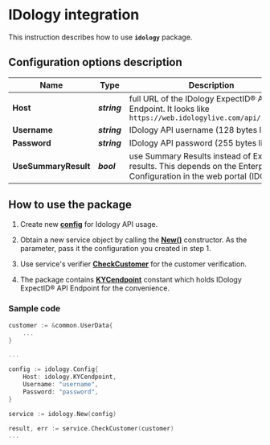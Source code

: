 # IDology integration

This instruction describes how to use **`idology`** package.

## Configuration options description

| **Name** | **Type** | **Description** |
| -------- | -------- | --------------- |
| **Host** | _**string**_ | full URL of the IDology ExpectID® API Endpoint. It looks like `https://web.idologylive.com/api/idiq.svc` |
| **Username** | _**string**_ | IDology API username (128 bytes limit) |
| **Password** | _**string**_ | IDology API password (255 bytes limit) |
| **UseSummaryResult** | _**bool**_ | use Summary Results instead of ExpectID results. This depends on the Enterprise Configuration in the web portal (IDCenter) |

## How to use the package

1) Create new [**config**](contract.go#L12) for Idology API usage.

2) Obtain a new service object by calling the [**New()**](service.go#L18) constructor. As the parameter, pass it the configuration you created in step 1.

3) Use service's verifier [**CheckCustomer**](service.go#L25) for the customer verification.

4) The package contains [**KYCendpoint**](contract.go#L8) constant which holds IDology ExpectID® API Endpoint for the convenience.

### Sample code

```go
customer := &common.UserData{
    ...
}

...

config := idology.Config{
    Host: idology.KYCendpoint,
    Username: "username",
    Password: "password",
}

service := idology.New(config)

result, err := service.CheckCustomer(customer)
...
```
